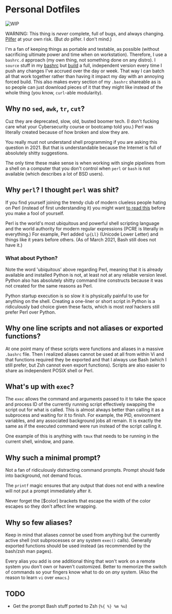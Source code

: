 # Personal Dotfiles

![WIP](https://img.shields.io/badge/status-wip-red)

WARNING: This thing is *never* complete, full of bugs, and always
changing. [Pilfer](https://duck.com/lite?q=Pilfer) at your own risk.
(But *do* pilfer. I don't mind.)

I'm a fan of keeping things as portable and testable, as possible
(without sacrificing ultimate power and time when on workstation).
Therefore, I use a `bashrc.d` approach (my own thing, not something done
on any distro). I `source` stuff in my [bashrc](bashrc) but 
[build](build) a full, independent version every time I push any changes
I've accrued over the day or week. That way I can batch all that work
together rather than having it impact my day with an annoying forced
build. This also makes every section of my `.bashrc` shareable as is so
people can just download pieces of it that they might like instead of
the whole thing (you know, `curl`-able modularity).

## Why no `sed`, `awk`, `tr`, `cut`?

Cuz they are deprecated, slow, old, busted boomer tech. (I don't fucking
care what your Cybersecurity course or bootcamp told you.) Perl was
literally created because of how broken and slow they are.

You really must not understand shell programming if you are asking this
question in 2021. But that is understandable because the Internet is
full of absolutely shitty suggestions. 

The only time these make sense is when working with single pipelines
from a shell on a computer that you don't control when `perl` or `bash`
is not available (which describes a lot of BSD users).

## Why `perl`? I thought `perl` was shit?

If you find yourself joining the trendy club of modern clueless people
hating on Perl (instead of first understanding it) you might want [to
read this](https://rwx.gg/advice/dont/perlhate) before you make a fool
of yourself.

Perl is the world's most ubiquitous and powerful shell scripting
language and the world authority for modern regular expressions (PCRE is
literally in everything.) For example, Perl added `\p{Ll}` (Unicode
Lower Letter) and things like it years before others. (As of March 2021,
Bash still does not have it.)

### What about Python?

Note the word 'ubiquitous' above regarding Perl, meaning that it is
already available and installed Python is not, at least not at any
reliable version level. Python also has absolutely shitty command line
constructs because it was not created for the same reasons as Perl.

Python startup execution is so slow it is physically painful to use for
anything on the shell. Creating a one-liner or short script in Python is
a ridiculously bad choice given these facts, which is most *real*
hackers still prefer Perl over Python.

## Why one line scripts and not aliases or exported functions?

At one point many of these scripts were functions and aliases in a
massive `.bashrc` file. Then I realized aliases cannot be used at all
from within Vi and that functions required they be exported and that I
always use Bash (which I still prefer, but Zsh cannot even export
functions). Scripts are also easier to share as independent POSIX shell
or Perl.

## What's up with `exec`?

The `exec` allows the command and arguments passed to it to take the
space and process ID of the currently running script effectively
swapping the script out for what is called. This is almost always better
than calling it as a subprocess and waiting for it to finish. For
example, the PID, environment variables, and any associated background
jobs all remain. It is exactly the same as if the executed command were
run instead of the script calling it.

One example of this is anything with `tmux` that needs to be running in
the current shell, window, and pane.

## Why such a minimal prompt?

Not a fan of ridiculously distracting command prompts. Prompt should
fade into background, not demand focus.

The `printf` magic ensures that any output that does not end with a
newline will not put a prompt immediately after it. 

Never forget the \[$color\] brackets that escape the width of the color
escapes so they don't affect line wrapping.

## Why so few aliases?

Keep in mind that aliases *cannot* be used from anything but the
currently active shell (not subprocesses or any system `exec()` calls).
Generally exported functions should be used instead (as recommended by
the bash/zsh man pages).

Every alias you add is one additional thing that won't work on a remote
system you don't own or haven't customized. Better to memorize the
switch of commands so your fingers know what to do on *any* system.
(Also the reason to learn `vi` over `emacs`.)

## TODO

* Get the prompt Bash stuff ported to Zsh (`%{ %} %m %u`)
